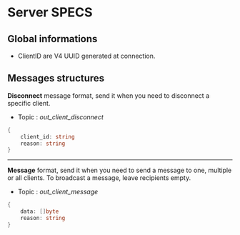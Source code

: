  # Server SPECS

## Global informations
- ClientID are V4 UUID generated at connection.

## Messages structures
**Disconnect** message format, send it when you need to disconnect a specific client.
- Topic : *out_client_disconnect*
```go
{
    client_id: string
    reason: string
}
```

---

**Message** format, send it when you need to send a message to one, multiple or all clients.
To broadcast a message, leave recipients empty.
- Topic : *out_client_message*
```go
{
    data: []byte
    reason: string
}
```
